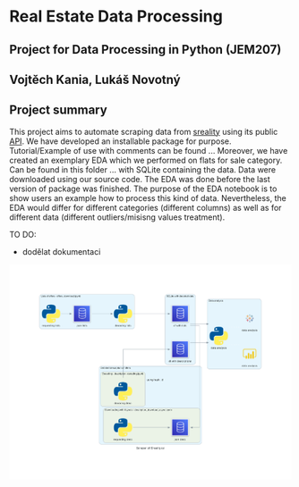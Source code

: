 # Real Estate Data Processing
## Project for Data Processing in Python (JEM207)
## Vojtěch Kania, Lukáš Novotný

## Project summary

This project aims to automate scraping data from [sreality](https://www.sreality.cz/) using its public [API](https://www.sreality.cz/api/cs/v2/estates?).
We have developed an installable package for purpose. Tutorial/Example of use with comments can be found ...
Moreover, we have created an exemplary EDA which we performed on flats for sale category. Can be found in this folder ...  with SQLite containing the data. Data were downloaded using our source code. The EDA was done before the last version of package was finished. The purpose of the EDA notebook is to show users an example how to process this kind of data. Nevertheless, the EDA would differ for different categories (different columns) as well as for different data (different outliers/misisng values treatment).

TO DO:

- dodělat dokumentaci


![Our Architecture with DB](scraper_of_sreality.cz.png)
